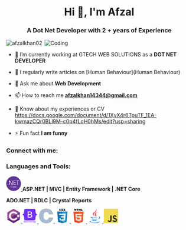 <h1 align="center">Hi 👋, I'm Afzal</h1>
<h3 align="center">A Dot Net Developer with 2 + years of Experience</h3>
<img align="right" alt="Coding" width="400" src="https://cdn.dribbble.com/users/926537/screenshots/4502924/python-2.gif">

<p align="left"> <img src="https://komarev.com/ghpvc/?username=afzalkhan02&label=Profile%20views&color=0e75b6&style=flat" alt="afzalkhan02" /> </p>

- 🌱 I’m currently working at GTECH WEB SOLUTIONS as a **DOT NET DEVELOPER**

- 📝 I regularly write articles on [Human Behaviour](Human Behaviour)

- 💬 Ask me about **Web Development**

- 📫 How to reach me **afzalkhan14344@gmail.com**

- 📄 Know about my experiences or CV https://docs.google.com/document/d/1XyX4r6TpuTF_1EA-kwmazCQr0BLl9M-c0p4fLqH0hMs/edit?usp=sharing

- ⚡ Fun fact **I am funny**

<h3 align="left">Connect with me:</h3>
<p align="left">
</p>

<h3 align="left">Languages and Tools:</h3>
<p align="left">

  <!-- .NET Core Icon for multiple tech -->
  <a href="https://dotnet.microsoft.com/en-us/" target="_blank" rel="noreferrer">
    <img src="https://raw.githubusercontent.com/devicons/devicon/master/icons/dotnetcore/dotnetcore-original.svg" alt=".NET Core" width="40" height="40"/>
  </a>  
  <strong>ASP.NET | MVC | Entity Framework | .NET Core</strong>

</p>

<p align="left">
  <strong>ADO.NET | RDLC | Crystal Reports</strong>
</p>

<p align="left">

  <!-- Other icons -->
  <a href="https://learn.microsoft.com/en-us/dotnet/csharp/" target="_blank" rel="noreferrer">
    <img src="https://raw.githubusercontent.com/devicons/devicon/master/icons/csharp/csharp-original.svg" alt="C#" width="40" height="40"/>
  </a>

  <a href="https://getbootstrap.com" target="_blank" rel="noreferrer">
    <img src="https://raw.githubusercontent.com/devicons/devicon/master/icons/bootstrap/bootstrap-plain-wordmark.svg" alt="Bootstrap" width="40" height="40"/>
  </a>

  <a href="https://www.cprogramming.com/" target="_blank" rel="noreferrer">
    <img src="https://raw.githubusercontent.com/devicons/devicon/master/icons/c/c-original.svg" alt="C" width="40" height="40"/>
  </a>

  <a href="https://www.w3schools.com/css/" target="_blank" rel="noreferrer">
    <img src="https://raw.githubusercontent.com/devicons/devicon/master/icons/css3/css3-original-wordmark.svg" alt="CSS3" width="40" height="40"/>
  </a>

  <a href="https://www.w3.org/html/" target="_blank" rel="noreferrer">
    <img src="https://raw.githubusercontent.com/devicons/devicon/master/icons/html5/html5-original-wordmark.svg" alt="HTML5" width="40" height="40"/>
  </a>

  <a href="https://www.java.com" target="_blank" rel="noreferrer">
    <img src="https://raw.githubusercontent.com/devicons/devicon/master/icons/java/java-original.svg" alt="Java" width="40" height="40"/>
  </a>

  <a href="https://developer.mozilla.org/en-US/docs/Web/JavaScript" target="_blank" rel="noreferrer">
    <img src="https://raw.githubusercontent.com/devicons/devicon/master/icons/javascript/javascript-original.svg" alt="JavaScript" width="40" height="40"/>
  </a>

</p>

